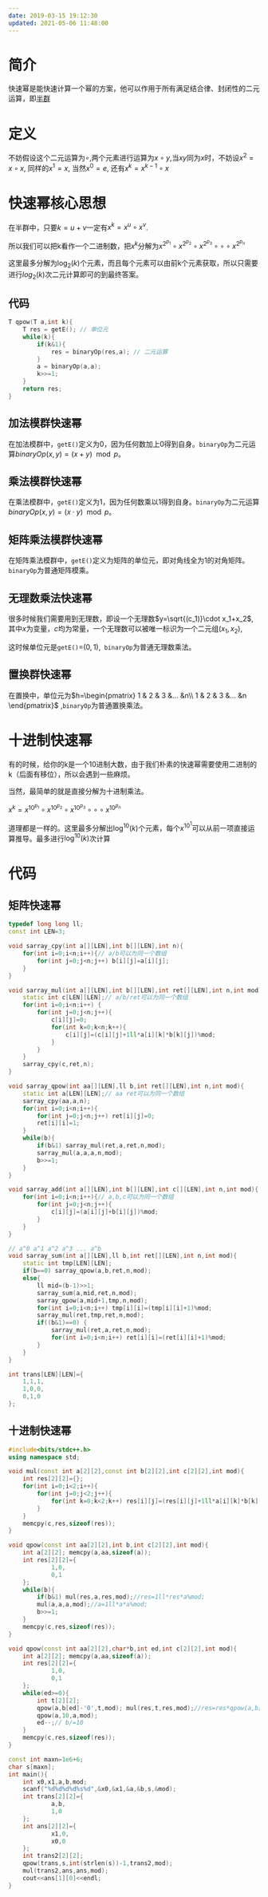 ```yaml
---
date: 2019-03-15 19:12:30
updated: 2021-05-06 11:48:00
---
```


# 简介

快速幂是能快速计算一个幂的方案，他可以作用于所有满足结合律、封闭性的二元运算，即[半群](/QSFAYC.html#%E5%8D%8A%E7%BE%A4)

# 定义

不妨假设这个二元运算为$\circ$,两个元素进行运算为$x\circ y$,当$xy$同为$x$时，不妨设$x^2=x\circ x$, 同样的$x^1=x$, 当然$x^0=e$, 还有$x^k=x^{k-1}\circ x$

# 快速幂核心思想

在半群中，只要$k=u+v$一定有$x^k=x^u\circ x^v$. 

所以我们可以把k看作一个二进制数，把$x^k$分解为$x^{2^{p_1}}\circ x^{2^{p_2}}\circ x^{2^{p_3}}\circ \circ \circ  x^{2^{p_n}}$

 这里最多分解为$\log_2(k)$个元素，而且每个元素可以由前k个元素获取，所以只需要进行$log_2(k)$次二元计算即可的到最终答案。



<!-- more -->

## 代码

```c++
T qpow(T a,int k){
    T res = getE(); // 单位元
    while(k){
        if(k&1){
            res = binaryOp(res,a); // 二元运算
        }
        a = binaryOp(a,a);
        k>>=1;
    }
    return res;
}
```



## 加法模群快速幂

在加法模群中，`getE()`定义为0，因为任何数加上0得到自身。`binaryOp`为二元运算$binaryOp(x,y)=(x+y)\mod p$。

## 乘法模群快速幂

在乘法模群中，`getE()`定义为1，因为任何数乘以1得到自身。`binaryOp`为二元运算$binaryOp(x,y)=(x\cdot y)\mod p$。

## 矩阵乘法模群快速幂

在矩阵乘法模群中，`getE()`定义为矩阵的单位元，即对角线全为1的对角矩阵。`binaryOp`为普通矩阵模乘。

## 无理数乘法快速幂

很多时候我们需要用到无理数，即设一个无理数$y=\sqrt{(c_1)}\cdot x_1+x_2$, 其中$x$为变量，$c$均为常量，一个无理数可以被唯一标识为一个二元组$(x_1,x_2)$,

这时候单位元是`getE()`=$(0,1)$,` binaryOp`为普通无理数乘法。

## 置换群快速幂

在置换中，单位元为$h=\begin{pmatrix}
1 & 2 & 3 &... &n\\
1 & 2 & 3 &... &n
\end{pmatrix}$ ,`binaryOp`为普通置换乘法。



# 十进制快速幂

有的时候，给你的k是一个10进制大数，由于我们朴素的快速幂需要使用二进制的k（后面有移位），所以会遇到一些麻烦。

当然，最简单的就是直接分解为十进制乘法。

$x^k=x^{10^{p_1}}\circ x^{10^{p_2}}\circ x^{10^{p_3}}\circ \circ \circ  x^{10^{p_n}}$

道理都是一样的。这里最多分解出$\log^{10}(k)$个元素，每个$x^{10^1}$可以从前一项直接运算推导。最多进行$\log^{10}(k)$次计算





# 代码

## 矩阵快速幂

```c++
typedef long long ll;
const int LEN=3;

void sarray_cpy(int a[][LEN],int b[][LEN],int n){
    for(int i=0;i<n;i++){// a/b可以为同一个数组
        for(int j=0;j<n;j++) b[i][j]=a[i][j];
    }
}

void sarray_mul(int a[][LEN],int b[][LEN],int ret[][LEN],int n,int mod){
    static int c[LEN][LEN];// a/b/ret可以为同一个数组
    for(int i=0;i<n;i++) {
        for(int j=0;j<n;j++){
            c[i][j]=0;
            for(int k=0;k<n;k++){
                c[i][j]=(c[i][j]+1ll*a[i][k]*b[k][j])%mod;
            }
        }
    }
    sarray_cpy(c,ret,n);
}

void sarray_qpow(int aa[][LEN],ll b,int ret[][LEN],int n,int mod){
    static int a[LEN][LEN];// aa ret可以为同一个数组
    sarray_cpy(aa,a,n);
    for(int i=0;i<n;i++){
        for(int j=0;j<n;j++) ret[i][j]=0;
        ret[i][i]=1;
    }
    while(b){
        if(b&1) sarray_mul(ret,a,ret,n,mod);
        sarray_mul(a,a,a,n,mod);
        b>>=1;
    }
}

void sarray_add(int a[][LEN],int b[][LEN],int c[][LEN],int n,int mod){
    for(int i=0;i<n;i++){// a,b,c可以为同一个数组
        for(int j=0;j<n;j++){
            c[i][j]=(a[i][j]+b[i][j])%mod;
        }
    }
}

// a^0 a^1 a^2 a^3 ... a^b
void sarray_sum(int a[][LEN],ll b,int ret[][LEN],int n,int mod){
    static int tmp[LEN][LEN];
    if(b==0) sarray_qpow(a,b,ret,n,mod);
    else{
        ll mid=(b-1)>>1;
        sarray_sum(a,mid,ret,n,mod);
        sarray_qpow(a,mid+1,tmp,n,mod);
        for(int i=0;i<n;i++) tmp[i][i]=(tmp[i][i]+1)%mod;
        sarray_mul(ret,tmp,ret,n,mod);
        if((b&1)==0) {
            sarray_mul(ret,a,ret,n,mod);
            for(int i=0;i<n;i++) ret[i][i]=(ret[i][i]+1)%mod;
        }
    }
}

int trans[LEN][LEN]={
    1,1,1,
    1,0,0,
    0,1,0
};

```



## 十进制快速幂

```c++
#include<bits/stdc++.h>
using namespace std;

void mul(const int a[2][2],const int b[2][2],int c[2][2],int mod){
    int res[2][2]={};
    for(int i=0;i<2;i++){
        for(int j=0;j<2;j++){
            for(int k=0;k<2;k++) res[i][j]=(res[i][j]+1ll*a[i][k]*b[k][j])%mod;
        }
    }
    memcpy(c,res,sizeof(res));
}

void qpow(const int aa[2][2],int b,int c[2][2],int mod){
    int a[2][2]; memcpy(a,aa,sizeof(a));
    int res[2][2]={
            1,0,
            0,1
    };
    while(b){
        if(b&1) mul(res,a,res,mod);//res=1ll*res*a%mod;
        mul(a,a,a,mod);//a=1ll*a*a%mod;
        b>>=1;
    }
    memcpy(c,res,sizeof(res));
}

void qpow(const int aa[2][2],char*b,int ed,int c[2][2],int mod){
    int a[2][2]; memcpy(a,aa,sizeof(a));
    int res[2][2]={
            1,0,
            0,1
    };
    while(ed>=0){
        int t[2][2];
        qpow(a,b[ed]-'0',t,mod); mul(res,t,res,mod);//res=res*qpow(a,b[ed]-'0',mod);
        qpow(a,10,a,mod);
        ed--;// b/=10
    }
    memcpy(c,res,sizeof(res));
}

const int maxn=1e6+6;
char s[maxn];
int main(){
    int x0,x1,a,b,mod;
    scanf("%d%d%d%d%s%d",&x0,&x1,&a,&b,s,&mod);
    int trans[2][2]={
            a,b,
            1,0
    };
    int ans[2][2]={
            x1,0,
            x0,0
    };
    int trans2[2][2];
    qpow(trans,s,int(strlen(s))-1,trans2,mod);
    mul(trans2,ans,ans,mod);
    cout<<ans[1][0]<<endl;
}
```
